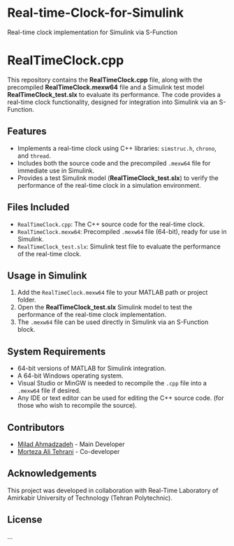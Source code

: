 # Real-time-Clock-for-Simulink
Real-time clock implementation for Simulink via S-Function

# RealTimeClock.cpp

This repository contains the **RealTimeClock.cpp** file, along with the precompiled **RealTimeClock.mexw64** file and a Simulink test model **RealTimeClock_test.slx** to evaluate its performance. The code provides a real-time clock functionality, designed for integration into Simulink via an S-Function.

## Features
- Implements a real-time clock using C++ libraries: `simstruc.h`, `chrono`, and `thread`.
- Includes both the source code and the precompiled `.mexw64` file for immediate use in Simulink.
- Provides a test Simulink model (**RealTimeClock_test.slx**) to verify the performance of the real-time clock in a simulation environment.

## Files Included
- `RealTimeClock.cpp`: The C++ source code for the real-time clock.
- `RealTimeClock.mexw64`: Precompiled `.mexw64` file (64-bit), ready for use in Simulink.
- `RealTimeClock_test.slx`: Simulink test file to evaluate the performance of the real-time clock.

## Usage in Simulink

1. Add the `RealTimeClock.mexw64` file to your MATLAB path or project folder.
2. Open the **RealTimeClock_test.slx** Simulink model to test the performance of the real-time clock implementation.
3. The `.mexw64` file can be used directly in Simulink via an S-Function block.

## System Requirements
- 64-bit versions of MATLAB for Simulink integration.
- A 64-bit Windows operating system.
- Visual Studio or MinGW is needed to recompile the `.cpp` file into a `.mexw64` file if desired.
- Any IDE or text editor can be used for editing the C++ source code. (for those who wish to recompile the source).

## Contributors

- [Milad Ahmadzadeh](https://github.com/milad-a1990) - Main Developer
- [Morteza Ali Tehrani](https://github.com/morteza-ali-tehrani) - Co-developer

## Acknowledgements

This project was developed in collaboration with Real-Time Laboratory of Amirkabir University of Technology (Tehran Polytechnic).

## License

...
